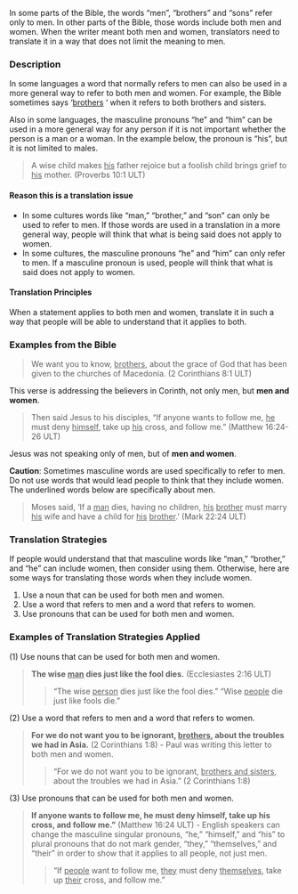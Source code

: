 
In some parts of the Bible, the words “men”, “brothers” and “sons” refer only to men. In other parts of the Bible, those words include both men and women. When the writer meant both men and women, translators need to translate it in a way that does not limit the meaning to men.

### Description

In some languages a word that normally refers to men can also be used in a more general way to refer to both men and women. For example, the Bible sometimes says ‘<u>brothers</u> ‘ when it refers to both brothers and sisters.

Also in some languages, the masculine pronouns “he” and “him” can be used in a more general way for any person if it is not important whether the person is a man or a woman. In the example below, the pronoun is “his”, but it is not limited to males.
> A wise child makes <u>his</u> father rejoice
> but a foolish child brings grief to <u>his</u> mother. (Proverbs 10:1 ULT)

#### Reason this is a translation issue

* In some cultures words like “man,” “brother,” and “son” can only be used to refer to men. If those words are used in a translation in a more general way, people will think that what is being said does not apply to women.
* In some cultures, the masculine pronouns “he” and “him” can only refer to men. If a masculine pronoun is used, people will think that what is said does not apply to women.

#### Translation Principles

When a statement applies to both men and women, translate it in such a way that people will be able to understand that it applies to both.

### Examples from the Bible

> We want you to know, <u>brothers</u>, about the grace of God that has been given to the churches of Macedonia. (2 Corinthians 8:1 ULT)

This verse is addressing the believers in Corinth, not only men, but **men and women**.

> Then said Jesus to his disciples, “If anyone wants to follow me, <u>he</u> must deny <u>himself</u>, take up <u>his</u> cross, and follow me.” (Matthew 16:24-26 ULT)

Jesus was not speaking only of men, but of **men and women**.

**Caution**: Sometimes masculine words are used specifically to refer to men. Do not use words that would lead people to think that they include women. The underlined words below are specifically about men.

> Moses said, ‘If a <u>man</u> dies, having no children, <u>his</u> <u>brother</u> must marry <u>his</u> wife and have a child for <u>his</u> <u>brother</u>.’ (Mark 22:24 ULT)


### Translation Strategies

If people would understand that that masculine words like “man,” “brother,” and “he” can include women, then consider using them. Otherwise, here are some ways for translating those words when they include women.

1. Use a noun that can be used for both men and women.
1. Use a word that refers to men and a word that refers to women.
1. Use pronouns that can be used for both men and women.

### Examples of Translation Strategies Applied

(1) Use nouns that can be used for both men and women.

> **The wise <u>man</u> dies just like the fool dies.** (Ecclesiastes 2:16 ULT)
>> “The wise <u>person</u> dies just like the fool dies.”
>> “Wise <u>people</u> die just like fools die.”

(2) Use a word that refers to men and a word that refers to women.

> **For we do not want you to be ignorant, <u>brothers</u>, about the troubles we had in Asia.** (2 Corinthians 1:8) - Paul was writing this letter to both men and women.
>> “For we do not want you to be ignorant, <u>brothers and sisters</u>, about the troubles we had in Asia.” (2 Corinthians 1:8)

(3) Use pronouns that can be used for both men and women.

> **If anyone wants to follow me, he must deny himself, take up his cross, and follow me.”** (Matthew 16:24 ULT) - English speakers can change the masculine singular pronouns, “he,” “himself,” and “his” to plural pronouns that do not mark gender, “they,” “themselves,” and “their” in order to show that it applies to all people, not just men.
>> “If <u>people</u> want to follow me, <u>they</u> must deny <u>themselves</u>, take up <u>their</u> cross, and follow me.”


